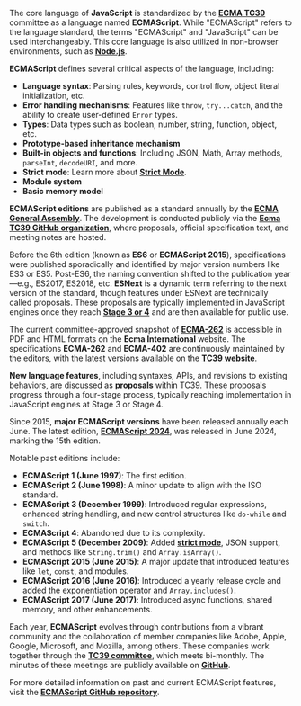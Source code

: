 The core language of **JavaScript** is standardized by the [**ECMA TC39**](https://github.com/tc39) committee as a language named **ECMAScript**. While "ECMAScript" refers to the language standard, the terms "ECMAScript" and "JavaScript" can be used interchangeably. This core language is also utilized in non-browser environments, such as [**Node.js**](https://nodejs.org/).

**ECMAScript** defines several critical aspects of the language, including:
- **Language syntax**: Parsing rules, keywords, control flow, object literal initialization, etc.
- **Error handling mechanisms**: Features like `throw`, `try...catch`, and the ability to create user-defined `Error` types.
- **Types**: Data types such as boolean, number, string, function, object, etc.
- **Prototype-based inheritance mechanism**
- **Built-in objects and functions**: Including JSON, Math, Array methods, `parseInt`, `decodeURI`, and more.
- **Strict mode**: Learn more about [**Strict Mode**](https://developer.mozilla.org/en-US/docs/Web/JavaScript/Reference/Strict_mode).
- **Module system**
- **Basic memory model**

**ECMAScript editions** are published as a standard annually by the [**ECMA General Assembly**](https://tc39.es/ecma262/). The development is conducted publicly via the [**Ecma TC39 GitHub organization**](https://github.com/tc39), where proposals, official specification text, and meeting notes are hosted.

Before the 6th edition (known as **ES6** or **ECMAScript 2015**), specifications were published sporadically and identified by major version numbers like ES3 or ES5. Post-ES6, the naming convention shifted to the publication year—e.g., ES2017, ES2018, etc. **ESNext** is a dynamic term referring to the next version of the standard, though features under ESNext are technically called proposals. These proposals are typically implemented in JavaScript engines once they reach [**Stage 3 or 4**](https://tc39.es/process-document/) and are then available for public use.

The current committee-approved snapshot of [**ECMA-262**](https://tc39.es/ecma262/) is accessible in PDF and HTML formats on the **Ecma International** website. The specifications **ECMA-262** and **ECMA-402** are continuously maintained by the editors, with the latest versions available on the [**TC39 website**](https://tc39.es/).

**New language features**, including syntaxes, APIs, and revisions to existing behaviors, are discussed as [**proposals**](https://tc39.es/ecma262/) within TC39. These proposals progress through a four-stage process, typically reaching implementation in JavaScript engines at Stage 3 or Stage 4.

Since 2015, **major ECMAScript versions** have been released annually each June. The latest edition, [**ECMAScript 2024**](https://tc39.es/ecma262/), was released in June 2024, marking the 15th edition. 

Notable past editions include:
- **ECMAScript 1 (June 1997)**: The first edition.
- **ECMAScript 2 (June 1998)**: A minor update to align with the ISO standard.
- **ECMAScript 3 (December 1999)**: Introduced regular expressions, enhanced string handling, and new control structures like `do-while` and `switch`.
- **ECMAScript 4**: Abandoned due to its complexity.
- **ECMAScript 5 (December 2009)**: Added [**strict mode**](https://developer.mozilla.org/en-US/docs/Web/JavaScript/Reference/Strict_mode), JSON support, and methods like `String.trim()` and `Array.isArray()`.
- **ECMAScript 2015 (June 2015)**: A major update that introduced features like `let`, `const`, and modules.
- **ECMAScript 2016 (June 2016)**: Introduced a yearly release cycle and added the exponentiation operator and `Array.includes()`.
- **ECMAScript 2017 (June 2017)**: Introduced async functions, shared memory, and other enhancements.

Each year, **ECMAScript** evolves through contributions from a vibrant community and the collaboration of member companies like Adobe, Apple, Google, Microsoft, and Mozilla, among others. These companies work together through the [**TC39 committee**](https://github.com/tc39), which meets bi-monthly. The minutes of these meetings are publicly available on [**GitHub**](https://github.com/tc39/notes).

For more detailed information on past and current ECMAScript features, visit the [**ECMAScript GitHub repository**](https://github.com/tc39/ecma262).
